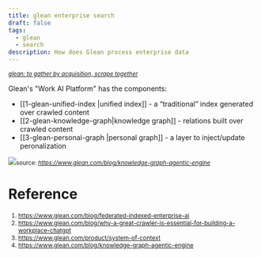 ```yaml
---
title: glean enterprise search
draft: false
tags:
  - glean
  - search
description: How does Glean process enterprise data
---
```

<small><i><a href="https://www.etymonline.com/word/glean">glean: to gather by acquisition, scrape together</a></i></small>

Glean's "Work AI Platform" has the components:
- [[1-glean-unified-index |unified index]] - a “traditional” index generated over crawled content
- [[2-glean-knowledge-graph|knowledge graph]] - relations built over crawled content
- [[3-glean-personal-graph |personal graph]] - a layer to inject/update peronalization


<img src="https://cdn.prod.website-files.com/613513981b0efaf850830620/685e5b92f54a3afd4081d743_personal%20graph.webp"><small>source: <i>https://www.glean.com/blog/knowledge-graph-agentic-engine</i></small>


# Reference

<div style="font-size:0.85em;">
  <ol>
    <li><a href="https://www.glean.com/blog/federated-indexed-enterprise-ai">https://www.glean.com/blog/federated-indexed-enterprise-ai</a></li>
    <li><a href="https://www.glean.com/blog/why-a-great-crawler-is-essential-for-building-a-workplace-chatgpt">https://www.glean.com/blog/why-a-great-crawler-is-essential-for-building-a-workplace-chatgpt</a></li>
    <li><a href="https://www.glean.com/product/system-of-context">https://www.glean.com/product/system-of-context</a></li>
    <li><a href="https://www.glean.com/blog/knowledge-graph-agentic-engine">https://www.glean.com/blog/knowledge-graph-agentic-engine</a></li>
  </ol>
</div>
